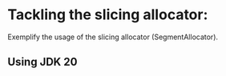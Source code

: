 # Tackling the slicing allocator:

Exemplify the usage of the slicing allocator (SegmentAllocator).

## Using JDK 20